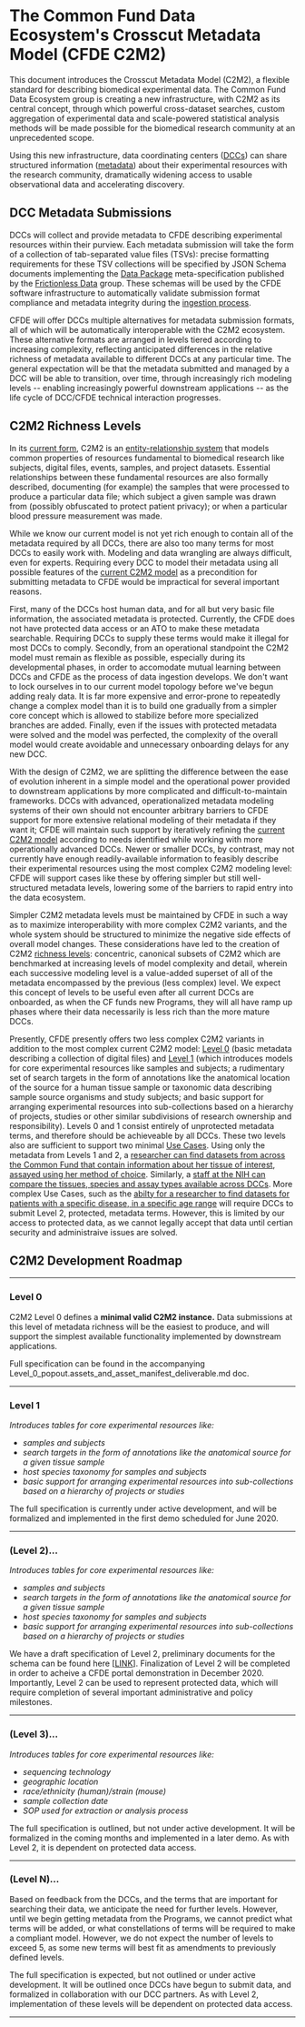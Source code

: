 # The Common Fund Data Ecosystem's Crosscut Metadata Model (CFDE C2M2)

This document introduces the Crosscut Metadata Model (C2M2),
a flexible standard for describing biomedical experimental
data. The Common Fund Data Ecosystem group is creating a new
infrastructure, with C2M2 as its central concept, through
which powerful cross-dataset searches, custom aggregation
of experimental data and scale-powered statistical analysis
methods will be made possible for the biomedical research
community at an unprecedented scope.

Using this new infrastructure, data coordinating centers
([DCCs](../draft-CFDE_glossary/glossary.md#DCCs)) can
share structured information ([metadata](../draft-CFDE_glossary/glossary.md#metadata))
about their experimental resources with the research
community, dramatically widening access to usable
observational data and accelerating discovery.

## DCC Metadata Submissions

DCCs will collect and provide metadata to CFDE describing
experimental resources within their purview. Each metadata
submission will take the form of a collection of tab-separated value
files (TSVs): precise formatting requirements for these TSV
collections will be specified by JSON Schema documents
implementing the [Data Package](http://frictionlessdata.io/docs/data-package/)
meta-specification published by the [Frictionless Data](http://frictionlessdata.io/)
group. These schemas will be used by the CFDE software
infrastructure to automatically validate submission format compliance
and metadata integrity during the [ingestion process](../draft-CFDE_glossary/glossary.md#DCC-data-ingestion-process).

CFDE will offer DCCs multiple alternatives for metadata submission
formats, all of which will be automatically interoperable with the
C2M2 ecosystem. These alternative formats are arranged in
levels tiered according to increasing complexity, reflecting
anticipated differences in the relative richness of metadata
available to different DCCs at any particular time. The general
expectation will be that the metadata submitted and managed by a
DCC will be able to transition, over time, through
increasingly rich modeling levels -- enabling increasingly powerful downstream
applications -- as the life cycle of DCC/CFDE technical interaction
progresses.

## C2M2 Richness Levels

In its [current form](../draft-C2M2_ER_diagrams/full-C2M2-ER-model.png),
C2M2 is an [entity-relationship system](../draft-CFDE_glossary/glossary.md#entity-relationship-model)
that models common properties of resources fundamental
to biomedical research like subjects, digital files,
events, samples, and project datasets. Essential
relationships between these fundamental resources are also formally described,
documenting (for example) the samples that were processed
to produce a particular data file; which subject a given sample was
drawn from (possibly obfuscated to protect patient privacy); or when
a particular blood pressure measurement was made.

While we know our current model is not yet rich enough to contain
all of the metadata required by all DCCs, there are also too many terms 
for most DCCs to easily work with. Modeling and data wrangling are always difficult, even for
experts. Requiring every DCC to model their metadata using
all possible features of the [current C2M2 model](../draft-C2M2_ER_diagrams/full-C2M2-ER-model.png)
as a precondition for submitting metadata to CFDE would
be impractical for several important reasons. 

First, many of the DCCs host human data, and for all but very basic file information, the
associated metadata is protected. Currently, the CFDE does not have protected
data access or an ATO to make these metadata searchable. Requiring 
DCCs to supply these terms would make it illegal for most DCCs to comply.
Secondly, from an operational standpoint the C2M2 model must remain as flexible as possible, especially
during its developmental phases, in order to accomodate mutual learning
between DCCs and CFDE as the process of data ingestion
develops. We don't want to lock ourselves in to our current
model topology before we've begun adding realy data. 
It is far more expensive and error-prone to
repeatedly change a complex model than it is to build
one gradually from a simpler core concept which is allowed
to stabilize before more specialized branches are added. Finally, even if 
the issues with protected metadata were solved and the model was perfected, the
complexity of the overall model would create avoidable and unnecessary onboarding delays
for any new DCC.


With the design of C2M2, we are splitting the difference
between the ease of evolution inherent in a simple model and
the operational power provided to downstream applications by more
complicated and difficult-to-maintain frameworks.
DCCs with advanced, operationalized metadata modeling
systems of their own should not encounter arbitrary
barriers to CFDE support for more extensive relational
modeling of their metadata if they want it; CFDE will
maintain such support by iteratively refining the
[current C2M2 model](../draft-C2M2_ER_diagrams/full-C2M2-ER-model.png)
according to needs identified while working with
more operationally advanced DCCs. Newer or smaller DCCs, by contrast, may
not currently have enough readily-available information
to feasibly describe their experimental resources using the
most complex C2M2 modeling level: CFDE will support
cases like these by offering simpler but still well-structured
metadata levels, lowering some of the barriers to rapid
entry into the data ecosystem. 

Simpler C2M2 metadata levels must be maintained by
CFDE in such a way as to maximize interoperability with
more complex C2M2 variants, and the whole system should be
structured to minimize the negative side effects of overall model
changes. These considerations have led to the
creation of C2M2 [richness levels](../draft-CFDE_glossary/glossary.md#richness-levels):
concentric, canonical subsets of C2M2 which are benchmarked at
increasing levels of model complexity and detail, wherein each successive
modeling level is a value-added superset of all of the metadata
encompassed by the previous (less complex) level. We expect this concept of levels to 
be useful even after all current DCCs are onboarded, as when the CF funds new
Programs, they will all have ramp up phases where their data necessarily is 
less rich than the more mature DCCs.

Presently, CFDE presently offers two less complex C2M2 variants
in addition to the most complex current C2M2 model:
[Level 0](#level-0) (basic metadata describing a collection of digital files) and
[Level 1](#level-1) (which introduces models for core experimental
resources like samples and subjects; a rudimentary set of search targets
in the form of annotations like the anatomical location of
the source for a human tissue sample or taxonomic data describing
sample source organisms and study subjects; and basic support for arranging
experimental resources into sub-collections based on a
hierarchy of projects, studies or other similar subdivisions
of research ownership and responsibility). Levels 0 and 1 consist entirely of unprotected 
metadata terms, and therefore should be achieveable by all DCCs. These two levels also
are sufficient to support two minimal [Use Cases](https://nih-cfde.github.io/usecases/). 
Using only the metadata from Levels 1 and 2, a [researcher can find datasets from across the Common Fund that contain information about her tissue of interest, assayed using her method of choice](https://nih-cfde.github.io/usecases/use-cases/browse-and-filter.html). Similarly, a [staff at the NIH can compare the tissues, species and assay types available across DCCs](https://nih-cfde.github.io/usecases/use-cases/multi-compare-custodian.html). More complex Use Cases, such as the [abilty for a researcher to find datasets for patients with a specific disease, in a specific age range](putlinkhere.html) will require DCCs to submit Level 2, protected, metadata terms. However, this is limited by our access to protected data, as we cannot legally accept that data until certian security and administraive issues are solved.


## C2M2 Development Roadmap

---

### Level 0

C2M2 Level 0 defines a **minimal valid C2M2 instance.** Data submissions
at this level of metadata richness will be the easiest to produce, and will
support the simplest available functionality implemented by
downstream applications.

Full specification can be found in the accompanying Level_0_popout.assets_and_asset_manifest_deliverable.md doc.

---

### Level 1

_Introduces tables for core experimental resources like:_
* _samples and subjects_
* _search targets in the form of annotations like the anatomical source for a given tissue sample_
* _host species taxonomy for samples and subjects_
* _basic support for arranging experimental resources into sub-collections based on a hierarchy of projects or studies_

The full specification is currently under active development, and will be formalized and implemented in the first demo scheduled for June 2020.

---

### (Level 2)...

_Introduces tables for core experimental resources like:_
* _samples and subjects_
* _search targets in the form of annotations like the anatomical source for a given tissue sample_
* _host species taxonomy for samples and subjects_
* _basic support for arranging experimental resources into sub-collections based on a hierarchy of projects or studies_

We have a draft specification of Level 2, preliminary documents for the schema can be found here [[LINK](https://github.com/nih-cfde/specifications-and-documentation/blob/roadmap/draft-C2M2_Levels_spreadsheets/Level_definitions.csv)]. Finalization of Level 2 will be completed in order to acheive a CFDE portal demonstration in December 2020. Importantly, Level 2 can be used to represent protected data, which will require completion of several important administrative and policy milestones. 


---

### (Level 3)...

_Introduces tables for core experimental resources like:_
* _sequencing technology_				
* _geographic location_		
* _race/ethnicity (human)/strain (mouse)_			
* _sample collection date_	
* _SOP used for extraction or analysis process_


The full specification is outlined, but not under active development. It will be formalized in the coming months and implemented in a later demo. As with Level 2, it is dependent on protected data access. 

---

### (Level N)...

Based on feedback from the DCCs, and the terms that are important for searching their data, we anticipate the
need for further levels. However, until we begin getting metadata from the Programs, we cannot predict
what terms will be added, or what constellations of terms will be required to make a compliant model. However, 
we do not expect the number of levels to exceed 5, as some new terms will best fit as amendments to previously defined levels.

The full specification is expected, but not outlined or under active development. It will be outlined once DCCs have begun to submit data, and formalized in collaboration with our DCC partners. As with Level 2, implementation of these levels will be dependent on protected data access. 

---


